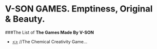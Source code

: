 # V-SON GAMES. Emptiness, Original & Beauty.
###The List of **The Games Made By V-SON**
* [<<Atomiczone>>](az.md) //The Chemical Creativity Game...
